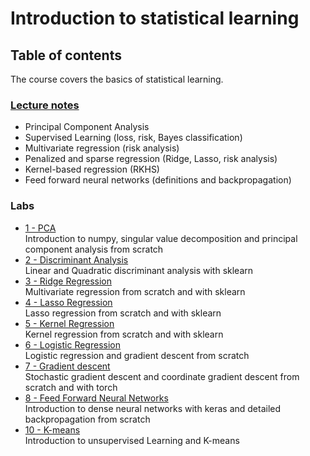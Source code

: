 # Introduction to statistical learning
## Table of contents

The course covers the basics of statistical learning.

### [Lecture notes](https://github.com/sylvainlc/22-ISDS-StatisticalLearning/blob/master/sl.pdf)
- Principal Component Analysis
- Supervised Learning (loss, risk, Bayes classification)
- Multivariate regression (risk analysis)
- Penalized and sparse regression (Ridge, Lasso, risk analysis)
- Kernel-based regression (RKHS)
- Feed forward neural networks (definitions and backpropagation)

### Labs
- [1 - PCA](https://github.com/sylvainlc/22-ISDS-StatisticalLearning/blob/master/Labs/01_intro_pca/01_PCA.ipynb)\
Introduction to numpy, singular value decomposition and principal component analysis from scratch
- [2 - Discriminant Analysis](https://github.com/sylvainlc/22-ISDS-StatisticalLearning/blob/master/Labs/02_bayes_classif/02_BayesClassif.ipynb)\
Linear and Quadratic discriminant analysis with sklearn
- [3 - Ridge Regression](https://github.com/sylvainlc/22-ISDS-StatisticalLearning/blob/master/Labs/03_ridge_regression/03_regression.ipynb)\
Multivariate regression from scratch and with sklearn
- [4 - Lasso Regression](https://github.com/sylvainlc/22_ComputationalStat/blob/main/Labs/04_lasso_regression/04_lasso.ipynb)\
Lasso regression from scratch and with sklearn
- [5 - Kernel Regression](https://github.com/sylvainlc/22-ISDS-StatisticalLearning/blob/master/Labs/05_kernel_regression/05_kernel.ipynb)\
Kernel regression from scratch and with sklearn
- [6 - Logistic Regression](https://github.com/sylvainlc/22-ISDS-StatisticalLearning/blob/master/Labs/06_logistic_regression/06_logistic_regression.ipynb)\
Logistic regression and gradient descent from scratch
- [7 - Gradient descent](https://github.com/sylvainlc/22-ISDS-StatisticalLearning/blob/master/Labs/07_sgd/07_gradient_descent.ipynb)\
Stochastic gradient descent and coordinate gradient descent from scratch and with torch
- [8 - Feed Forward Neural Networks](https://github.com/sylvainlc/22-ISDS-StatisticalLearning/blob/master/Labs/08_FFNN/08_feed_forward_neural_networks.ipynb)\
Introduction to dense neural networks with keras and detailed backpropagation from scratch
- [10 - K-means](https://github.com/sylvainlc/22-ISDS-StatisticalLearning/blob/master/Labs/10_kmeans/10_kmeans.ipynb)\
Introduction to unsupervised Learning and K-means

